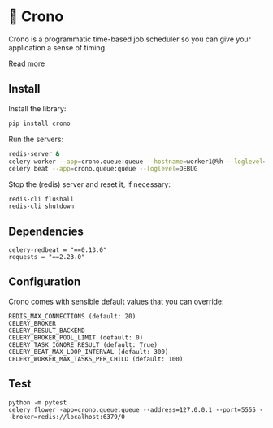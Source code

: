 # 🔮 Crono

Crono is a programmatic time-based job scheduler so you can give your application a sense of timing.

[Read more](https://twitter.com/gduverger/status/1236054680133922816)

## Install

Install the library:
```python
pip install crono
```

Run the servers:
```bash
redis-server &
celery worker --app=crono.queue:queue --hostname=worker1@%h --loglevel=DEBUG
celery beat --app=crono.queue:queue --loglevel=DEBUG
```

Stop the (redis) server and reset it, if necessary:
```
redis-cli flushall
redis-cli shutdown
```

## Dependencies

	celery-redbeat = "==0.13.0"
	requests = "==2.23.0"

## Configuration

Crono comes with sensible default values that you can override:
```	
REDIS_MAX_CONNECTIONS (default: 20)	
CELERY_BROKER
CELERY_RESULT_BACKEND
CELERY_BROKER_POOL_LIMIT (default: 0)
CELERY_TASK_IGNORE_RESULT (default: True)
CELERY_BEAT_MAX_LOOP_INTERVAL (default: 300)
CELERY_WORKER_MAX_TASKS_PER_CHILD (default: 100)
```	

## Test

```
python -m pytest
celery flower -app=crono.queue:queue --address=127.0.0.1 --port=5555 --broker=redis://localhost:6379/0
```
